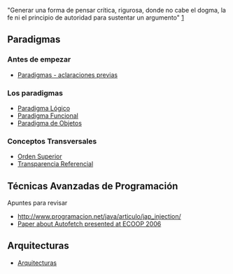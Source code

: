 "Generar una forma de pensar crítica, rigurosa, donde no cabe el dogma, la fe ni el principio de autoridad para sustentar un argumento" [1](http://www.clarin.com/diario/2008/02/25/opinion/o-01901.htm)

Paradigmas
----------

### Antes de empezar

-   [Paradigmas - aclaraciones previas](paradigmas---aclaraciones-previas.html)

### Los paradigmas

-   [Paradigma Lógico](paradigma-logico.html)
-   [Paradigma Funcional](paradigma-funcional.html)
-   [Paradigma de Objetos](paradigma-de-objetos.html)

### Conceptos Transversales

-   [Orden Superior](orden-superior.html)
-   [Transparencia Referencial](transparencia-referencial.html)

Técnicas Avanzadas de Programación
----------------------------------

Apuntes para revisar

-   <http://www.programacion.net/java/articulo/jap_injection/>
-   [Paper about Autofetch presented at ECOOP 2006](http://www.cs.utexas.edu/~aibrahim/publications/autofetch.pdf)

Arquitecturas
-------------

-   [Arquitecturas](arquitecturas.html)

